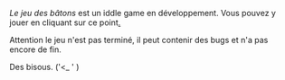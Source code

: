 *Le jeu des bâtons* est un iddle game en développement. Vous pouvez y jouer en cliquant sur ce point[.](https://leonlenclos.github.io/le-jeu-des-batons/jeu/)

Attention le jeu n'est pas terminé, il peut contenir des bugs et n'a pas encore de fin.

Des bisous. ('<_ ' )
